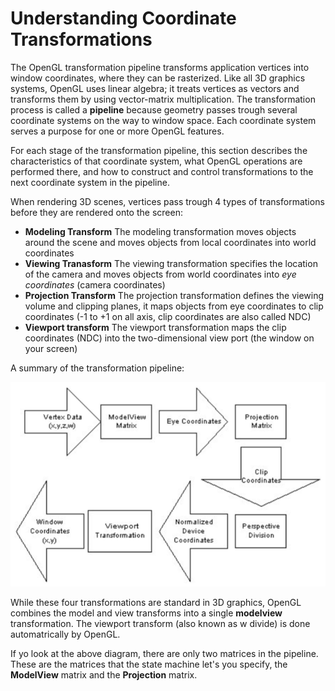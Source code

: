 # Understanding Coordinate Transformations
The OpenGL transformation pipeline transforms application vertices into window coordinates, where they can be rasterized. Like all 3D graphics systems, OpenGL uses linear algebra; it treats vertices as vectors and transforms them by using vector-matrix multiplication. The transformation process is called a __pipeline__ because geometry passes trough several coordinate systems on the way to window space. Each coordinate system serves a purpose for one or more OpenGL features.

For each stage of the transformation pipeline, this section describes the characteristics of that coordinate system, what OpenGL operations are performed there, and how to construct and control transformations to the next coordinate system in the pipeline.

 When rendering 3D scenes, vertices pass trough 4 types of transformations before they are rendered onto the screen:

* __Modeling Transform__ The modeling transformation moves objects around the scene and moves objects from local coordinates into world coordinates
* __Viewing Tranasform__ The viewing transformation specifies the location of the camera and moves objects from world coordinates into _eye coordinates_ (camera coordinates)
* __Projection Transform__ The projection transformation defines the viewing volume and clipping planes, it maps objects from eye coordinates to clip coordinates (-1 to +1 on all axis, clip coordinates are also called NDC)
* __Viewport transform__ The viewport transformation maps the clip coordinates (NDC) into the two-dimensional view port (the window on your screen)

A summary of the transformation pipeline:

![TRANSFORM](transform.png)

While these four transformations are standard in 3D graphics, OpenGL combines the model and view transforms into a single __modelview__ transformation. The viewport transform (also known as w divide) is done automatrically by OpenGL.

If yo look at the above diagram, there are only two matrices in the pipeline. These are the matrices that the state machine let's you specify, the __ModelView__ matrix and the __Projection__ matrix.
